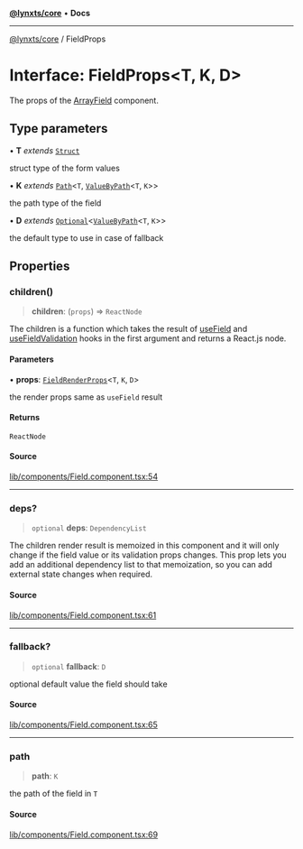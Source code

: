 [**@lynxts/core**](../README.md) • **Docs**

***

[@lynxts/core](../README.md) / FieldProps

# Interface: FieldProps\<T, K, D\>

The props of the [ArrayField](../functions/ArrayField.md) component.

## Type parameters

• **T** *extends* [`Struct`](../type-aliases/Struct.md)

struct type of the form values

• **K** *extends* [`Path`](../type-aliases/Path.md)\<`T`, [`ValueByPath`](../type-aliases/ValueByPath.md)\<`T`, `K`\>\>

the path type of the field

• **D** *extends* [`Optional`](../type-aliases/Optional.md)\<[`ValueByPath`](../type-aliases/ValueByPath.md)\<`T`, `K`\>\>

the default type to use in case of fallback

## Properties

### children()

> **children**: (`props`) => `ReactNode`

The children is a function which takes the result of [useField](../functions/useField.md) and
[useFieldValidation](../functions/useFieldValidation.md) hooks in the first argument and returns a
React.js node.

#### Parameters

• **props**: [`FieldRenderProps`](FieldRenderProps.md)\<`T`, `K`, `D`\>

the render props same as `useField` result

#### Returns

`ReactNode`

#### Source

[lib/components/Field.component.tsx:54](https://github.com/JoseLion/lynxts/blob/main/packages/core/src/lib/components/Field.component.tsx#L54)

***

### deps?

> `optional` **deps**: `DependencyList`

The children render result is memoized in this component and it will only
change if the field value or its validation props changes. This prop lets
you add an additional dependency list to that memoization, so you can add
external state changes when required.

#### Source

[lib/components/Field.component.tsx:61](https://github.com/JoseLion/lynxts/blob/main/packages/core/src/lib/components/Field.component.tsx#L61)

***

### fallback?

> `optional` **fallback**: `D`

optional default value the field should take

#### Source

[lib/components/Field.component.tsx:65](https://github.com/JoseLion/lynxts/blob/main/packages/core/src/lib/components/Field.component.tsx#L65)

***

### path

> **path**: `K`

the path of the field in `T`

#### Source

[lib/components/Field.component.tsx:69](https://github.com/JoseLion/lynxts/blob/main/packages/core/src/lib/components/Field.component.tsx#L69)
